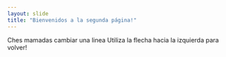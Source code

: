 ```yaml
---
layout: slide
title: "Bienvenidos a la segunda página!"
---
```

Ches mamadas cambiar una linea
Utiliza la flecha hacia la izquierda para volver! 
